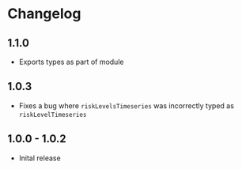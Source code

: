 # Changelog

## 1.1.0
- Exports types as part of module

## 1.0.3
- Fixes a bug where `riskLevelsTimeseries` was incorrectly typed as `riskLevelTimeseries`

## 1.0.0 - 1.0.2
- Inital release
